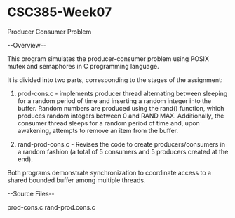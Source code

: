 # CSC385-Week07
Producer Consumer Problem

--Overview--

This program simulates the producer-consumer problem using POSIX mutex and semaphores in C
programming language. 

It is divided into two parts, corresponding to the stages of the assignment:
  1. prod-cons.c - implements producer thread alternating between sleeping for a random period of
     time and inserting a random integer into the buffer. Random numbers are produced using the
     rand() function, which produces random integers between 0 and RAND MAX. Additionally, the
     consumer thread sleeps for a random period of time and, upon awakening, attempts to remove
     an item from the buffer.

  2. rand-prod-cons.c - Revises the code to create producers/consumers in a random fashion (a
     total of 5 consumers and 5 producers created at the end).

Both programs demonstrate synchronization to coordinate access to a shared bounded buffer among
multiple threads.

--Source Files--

prod-cons.c
rand-prod.cons.c
